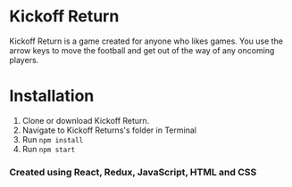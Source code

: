 # Kickoff Return

Kickoff Return is a game created for anyone who likes games.  You use the arrow keys to move the football and get out of the way of any oncoming players.

# Installation 

1. Clone or download Kickoff Return.
2. Navigate to Kickoff Returns's folder in Terminal
3. Run `npm install` 
4. Run `npm start`



### Created using React, Redux, JavaScript, HTML and CSS